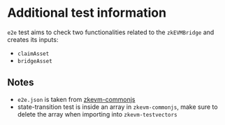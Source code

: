 # Additional test information
`e2e` test aims to check two functionalities related to the `zkEVMBridge` and creates its inputs:
- `claimAsset`
- `bridgeAsset`

## Notes
- `e2e.json` is taken from [zkevm-commonjs](https://github.com/0xPolygonHermez/zkevm-commonjs/blob/develop/test/helpers/test-vectors/end-to-end/state-transition.json)
- state-transition test is inside an array in `zkevm-commonjs`, make sure to delete the array when importing into `zkevm-testvectors`